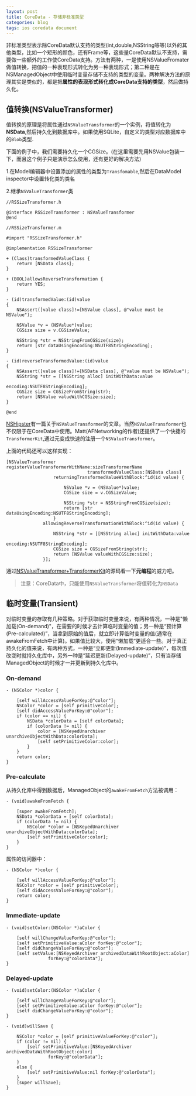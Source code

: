 ```yaml
---
layout: post
title: CoreData - 存储非标准类型 
categories: blog 
tags: ios coredata document 
---
```


非标准类型表示除CoreData默认支持的类型(int,double,NSString等等)以外的其他类型，比如一个矩形的颜色，还有Frame等，这些量CoreData默认不支持，需要做一些额外的工作使CoreData支持。方法有两种，一是使用NSValueFromater做值转换，把值的一种表现形式转化为另一种表现形式；第二种是在NSManagedObject中使用临时变量存储不支持的类型的变量。两种解决方法的原理其实是类似的，都是把**属性的表现形式转化成CoreData支持的类型**，然后做持久化。

## 值转换(NSValueTransformer)

值转换的原理是将属性通过`NSValueTransformer`的一个实例，将值转化为**NSData**,然后持久化到数据库中。如果使用SQLite，自定义的类型对应数据库中的`Blob`类型.

下面的例子中，我们需要持久化一个CGSize。(在这里需要先用NSValue包装一下，而且这个例子只是演示怎么使用，还有更好的解决方法)

1.在Model编辑器中设置添加的属性的类型为`Transfomable`,然后在DataModel inspector中设置转化类的类名

2.继承`NSValueTransformer`类

	//RSSizeTransformer.h
	
	@interface RSSizeTransformer : NSValueTransformer
	@end
	
	//RSSizeTransformer.m
	
	#import "RSSizeTransformer.h"
	
	@implementation RSSizeTransformer
	
	+ (Class)transformedValueClass {
	    return [NSData class];
	}
	
	+ (BOOL)allowsReverseTransformation {
	    return YES;
	}
	
	- (id)transformedValue:(id)value
	{
	    NSAssert([value class]!=[NSValue class], @"value must be NSValue");
	    
	    NSValue *v = (NSValue*)value;
	    CGSize size = v.CGSizeValue;
	    
	    NSString *str = NSStringFromCGSize(size);
	    return [str dataUsingEncoding:NSUTF8StringEncoding];
	}
	
	- (id)reverseTransformedValue:(id)value
	{
	    NSAssert([value class]!=[NSData class], @"value must be NSValue");
	    NSString *str = [[NSString alloc] initWithData:value
	                                          encoding:NSUTF8StringEncoding];
	    CGSize size = CGSizeFromString(str);
	    return [NSValue valueWithCGSize:size];
	}
	
	@end


[NSHipster](http://nshipster.com/nsvaluetransformer/)有一篇关于`NSValueTransformer`的文章。当然`NSValueTransformer`也不仅限于在CoreData中使用。Matt(AFNetworking的作者)还提供了一个快捷的`TransformerKit`,通过元变成快速的注册一个`NSValueTransformer`。

上面的代码还可以这样实现：

    [NSValueTransformer registerValueTransformerWithName:sizeTransformerName
                                   transformedValueClass:[NSData class]
                      returningTransformedValueWithBlock:^id(id value) {
                          
                          NSValue *v = (NSValue*)value;
                          CGSize size = v.CGSizeValue;
                          
                          NSString *str = NSStringFromCGSize(size);
                          return [str dataUsingEncoding:NSUTF8StringEncoding];
                      }
                  allowingReverseTransformationWithBlock:^id(id value) {
                      
                      NSString *str = [[NSString alloc] initWithData:value
                                                            encoding:NSUTF8StringEncoding];
                      CGSize size = CGSizeFromString(str);
                      return [NSValue valueWithCGSize:size];
                  }];

通过[NSValueTransformer+TransformerKit](https://github.com/mattt/TransformerKit/blob/master/TransformerKit/NSValueTransformer%2BTransformerKit.m)的源码看一下**元编程**的威力吧。

>    注意：CoreData中，只能使用`NSValueTransformer`将值转化为`NSData`

## 临时变量(Transient)

对临时变量的存取有几种策略。对于获取临时变量来说，有两种情况，一种是"懒加载(On-demand)"，在需要的时候才去计算临时变量的值；另一种是“预计算(Pre-calculated)”，当拿到原始的值后，就立即计算临时变量的值(通常在awakeFromFetch中计算)。如果值比较大，使用“懒加载”更适合一些。对于真正持久化的值来说，有两种方式，一种是“立即更新(Immediate-update)”，每次值改变时就持久化库中，另外一种是“延迟更新(Delayed-update)”，只有当存储ManagedObject的时候才一并更新到持久化库中。

### On-demand

	- (NSColor *)color {
	 
	    [self willAccessValueForKey:@"color"];
	    NSColor *color = [self primitiveColor];
	    [self didAccessValueForKey:@"color"];
	    if (color == nil) {
	        NSData *colorData = [self colorData];
	        if (colorData != nil) {
	            color = [NSKeyedUnarchiver unarchiveObjectWithData:colorData];
	            [self setPrimitiveColor:color];
	        }
	    }
	    return color;
	}

### Pre-calculate

从持久化库中得到数据后，ManagedObject的`awakeFromFetch`方法被调用：

	- (void)awakeFromFetch {
	 
	    [super awakeFromFetch];
	    NSData *colorData = [self colorData];
	    if (colorData != nil) {
	        NSColor *color = [NSKeyedUnarchiver unarchiveObjectWithData:colorData];
	        [self setPrimitiveColor:color];
	    }
	}

属性的访问器中：

	- (NSColor *)color {
	 
	    [self willAccessValueForKey:@"color"];
	    NSColor *color = [self primitiveColor];
	    [self didAccessValueForKey:@"color"];
	    return color;
	}

### Immediate-update

	- (void)setColor:(NSColor *)aColor {
	 
	    [self willChangeValueForKey:@"color"];
	    [self setPrimitiveValue:aColor forKey:@"color"];
	    [self didChangeValueForKey:@"color"];
	    [self setValue:[NSKeyedArchiver archivedDataWithRootObject:aColor]
	                forKey:@"colorData"];
	}
	

### Delayed-update

	- (void)setColor:(NSColor *)aColor {
	 
	    [self willChangeValueForKey:@"color"];
	    [self setPrimitiveValue:aColor forKey:@"color"];
	    [self didChangeValueForKey:@"color"];
	}
	 
	- (void)willSave {
	 
	    NSColor *color = [self primitiveValueForKey:@"color"];
	    if (color != nil) {
	        [self setPrimitiveValue:[NSKeyedArchiver archivedDataWithRootObject:color]
	                forKey:@"colorData"];
	    }
	    else {
	        [self setPrimitiveValue:nil forKey:@"colorData"];
	    }
	    [super willSave];
	}

